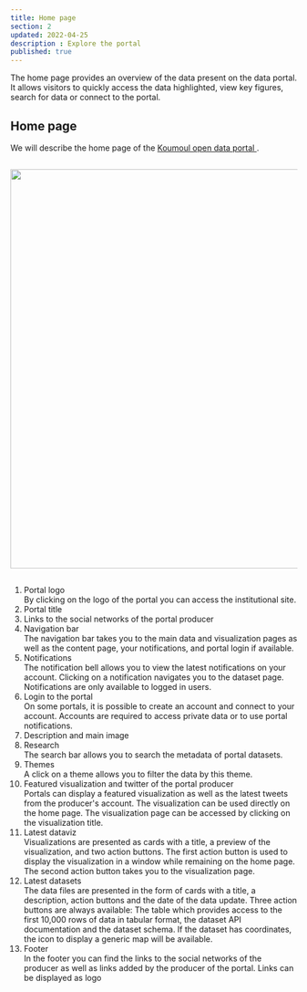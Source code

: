 ```yaml
---
title: Home page
section: 2
updated: 2022-04-25
description : Explore the portal
published: true
---
```


The home page provides an overview of the data present on the data portal.  
It allows visitors to quickly access the data highlighted, view key figures, search for data or connect to the portal.

## Home page

We will describe the home page of the [Koumoul open&nbsp;data portal ](https://opendata.koumoul.com/).

<img src="./images/user-guide-frontoffice/homepage.png"
     height="700" style="margin:15px auto;" />


1. Portal logo  
By clicking on the logo of the portal you can access the institutional site.  
2. Portal title  
3. Links to the social networks of the portal producer  
4. Navigation bar  
The navigation bar takes you to the main data and visualization pages as well as the content page, your notifications, and portal login if available.  
5. Notifications  
The notification bell allows you to view the latest notifications on your account. Clicking on a notification navigates you to the dataset page.  
Notifications are only available to logged in users.  
6. Login to the portal  
On some portals, it is possible to create an account and connect to your account. Accounts are required to access private data or to use portal notifications.
7. Description and main image  
8. Research  
The search bar allows you to search the metadata of portal datasets.  
9. Themes  
A click on a theme allows you to filter the data by this theme.
10. Featured visualization and twitter of the portal producer  
Portals can display a featured visualization as well as the latest tweets from the producer's account. The visualization can be used directly on the home page. The visualization page can be accessed by clicking on the visualization title.  
11. Latest dataviz  
Visualizations are presented as cards with a title, a preview of the visualization, and two action buttons. The first action button is used to display the visualization in a window while remaining on the home page. The second action button takes you to the visualization page.
12. Latest datasets  
The data files are presented in the form of cards with a title, a description, action buttons and the date of the data update. Three action buttons are always available: The table which provides access to the first 10,000 rows of data in tabular format, the dataset API documentation and the dataset schema. If the dataset has coordinates, the icon to display a generic map will be available.  
13. Footer  
In the footer you can find the links to the social networks of the producer as well as links added by the producer of the portal. Links can be displayed as logo
